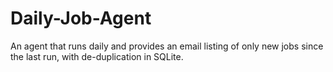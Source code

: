 # Daily-Job-Agent
An agent that runs daily and provides an email listing of only new jobs since the last run, with de-duplication in SQLite.
